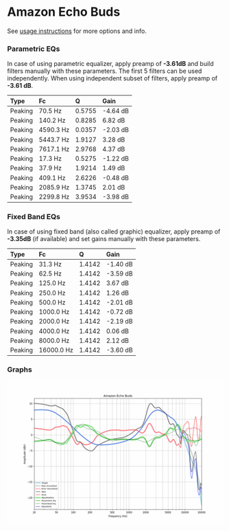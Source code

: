 # Amazon Echo Buds
See [usage instructions](https://github.com/jaakkopasanen/AutoEq#usage) for more options and info.

### Parametric EQs
In case of using parametric equalizer, apply preamp of **-3.61dB** and build filters manually
with these parameters. The first 5 filters can be used independently.
When using independent subset of filters, apply preamp of **-3.61 dB**.

| Type    | Fc        |      Q | Gain     |
|:--------|:----------|:-------|:---------|
| Peaking | 70.5 Hz   | 0.5755 | -4.64 dB |
| Peaking | 140.2 Hz  | 0.8285 | 6.82 dB  |
| Peaking | 4590.3 Hz | 0.0357 | -2.03 dB |
| Peaking | 5443.7 Hz | 1.9127 | 3.28 dB  |
| Peaking | 7617.1 Hz | 2.9768 | 4.37 dB  |
| Peaking | 17.3 Hz   | 0.5275 | -1.22 dB |
| Peaking | 37.9 Hz   | 1.9214 | 1.49 dB  |
| Peaking | 409.1 Hz  | 2.6226 | -0.48 dB |
| Peaking | 2085.9 Hz | 1.3745 | 2.01 dB  |
| Peaking | 2299.8 Hz | 3.9534 | -3.98 dB |

### Fixed Band EQs
In case of using fixed band (also called graphic) equalizer, apply preamp of **-3.35dB**
(if available) and set gains manually with these parameters.

| Type    | Fc         |      Q | Gain     |
|:--------|:-----------|:-------|:---------|
| Peaking | 31.3 Hz    | 1.4142 | -1.40 dB |
| Peaking | 62.5 Hz    | 1.4142 | -3.59 dB |
| Peaking | 125.0 Hz   | 1.4142 | 3.67 dB  |
| Peaking | 250.0 Hz   | 1.4142 | 1.26 dB  |
| Peaking | 500.0 Hz   | 1.4142 | -2.01 dB |
| Peaking | 1000.0 Hz  | 1.4142 | -0.72 dB |
| Peaking | 2000.0 Hz  | 1.4142 | -2.19 dB |
| Peaking | 4000.0 Hz  | 1.4142 | 0.06 dB  |
| Peaking | 8000.0 Hz  | 1.4142 | 2.12 dB  |
| Peaking | 16000.0 Hz | 1.4142 | -3.60 dB |

### Graphs
![](./Amazon%20Echo%20Buds.png)